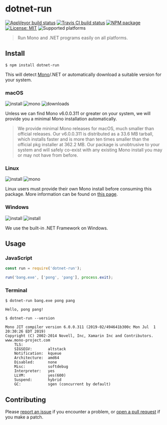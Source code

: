 # dotnet-run

[![AppVeyor build status](https://img.shields.io/appveyor/ci/mortend/dotnet-run/master.svg?logo=appveyor&logoColor=silver&style=flat-square)](https://ci.appveyor.com/project/mortend/dotnet-run/branch/master)
[![Travis CI build status](https://img.shields.io/travis/mortend/dotnet-run/master.svg?style=flat-square)](https://travis-ci.org/mortend/dotnet-run)
[![NPM package](https://img.shields.io/npm/v/dotnet-run.svg?style=flat-square)](https://www.npmjs.com/package/dotnet-run)
[![License: MIT](https://img.shields.io/github/license/mortend/dotnet-run.svg?style=flat-square)](LICENSE)
![Supported platforms](https://img.shields.io/badge/os-Linux%20%7C%20macOS%20%7C%20Windows-7F5AB6?style=flat-square)

> Run Mono and .NET programs easily on all platforms.

## Install

```
$ npm install dotnet-run
```

This will detect [Mono](https://www.mono-project.com/)/.NET or automatically download a suitable version for your system.

### macOS

![install](https://img.shields.io/badge/install-auto-brightgreen?style=flat-square&logo=apple&logoColor=silver)
![mono](https://img.shields.io/badge/mono-v6.0.0.311-blue?style=flat-square)
![downloads](https://img.shields.io/github/downloads/mortend/dotnet-run/total?color=blue&style=flat-square)

Unless we can find Mono v6.0.0.311 or greater on your system, we will provide you a minimal Mono installation automatically.

> We provide minimal Mono releases for macOS, much smaller than official releases. Our v6.0.0.311 is distributed as a 33.6 MB tarball, which installs faster and is more than ten times smaller than the official pkg installer at 362.2 MB. Our package is unobtrusive to your system and will safely co-exist with any existing Mono install you may or may not have from before.

### Linux

![install](https://img.shields.io/badge/install-manual-orange?style=flat-square&logo=linux&logoColor=silver)
![mono](https://img.shields.io/badge/mono-v6.0.0.311-blue?style=flat-square)

Linux users must provide their own Mono install before consuming this package. More information can be found on [this page](https://www.mono-project.com/download/).

### Windows

![install](https://img.shields.io/badge/install-auto-brightgreen?style=flat-square&logo=windows&logoColor=silver)
![install](https://img.shields.io/badge/netfx-built--in-blue?style=flat-square)

We use the built-in .NET Framework on Windows.

## Usage

### JavaScript

```js
const run = require('dotnet-run');

run('bang.exe', ['pong', 'pang'], process.exit);
```

### Terminal

```
$ dotnet-run bang.exe pong pang

Hello, pong pang!
```

```
$ dotnet-run --version

Mono JIT compiler version 6.0.0.311 (2019-02/494641b300c Mon Jul  1 20:30:26 EDT 2019)
Copyright (C) 2002-2014 Novell, Inc, Xamarin Inc and Contributors. www.mono-project.com
	TLS:           
	SIGSEGV:       altstack
	Notification:  kqueue
	Architecture:  amd64
	Disabled:      none
	Misc:          softdebug 
	Interpreter:   yes
	LLVM:          yes(600)
	Suspend:       hybrid
	GC:            sgen (concurrent by default)
```

## Contributing

Please [report an issue](https://github.com/mortend/dotnet-run/issues) if you encounter a problem, or [open a pull request](https://github.com/mortend/dotnet-run/pulls) if you make a patch.
